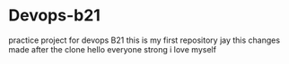 # Devops-b21
practice project for devops B21
this is my first repository
jay
this changes made after the clone
hello everyone
strong
i love myself
